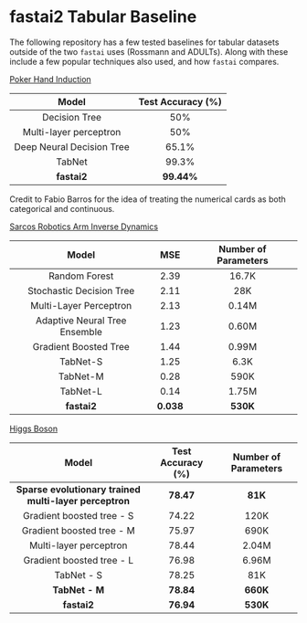 # fastai2 Tabular Baseline

The following repository has a few tested baselines for tabular datasets outside of the two `fastai` uses (Rossmann and ADULTs).
Along with these include a few popular techniques also used, and how `fastai` compares.


[Poker Hand Induction](https://www.kaggle.com/c/poker-rule-induction)

| Model | Test Accuracy (%) |
|:-------------------------:|:-----------------:|
| Decision Tree | 50% |
| Multi-layer perceptron | 50% |
| Deep Neural Decision Tree | 65.1% |
| TabNet | 99.3% |
| **fastai2** | **99.44%** |

Credit to Fabio Barros for the idea of treating the numerical cards as both categorical and continuous.

[Sarcos Robotics Arm Inverse Dynamics](http://www.gaussianprocess.org/gpml/data/)

| Model | MSE | Number of Parameters |
|:-----------------------------:|:-----:|:--------------------:|
| Random Forest | 2.39 | 16.7K |
| Stochastic Decision Tree | 2.11 | 28K |
| Multi-Layer Perceptron | 2.13 | 0.14M |
| Adaptive Neural Tree Ensemble | 1.23 | 0.60M |
| Gradient Boosted Tree | 1.44 | 0.99M |
| TabNet-S | 1.25 | 6.3K |
| TabNet-M | 0.28 | 590K |
| TabNet-L | 0.14 | 1.75M |
| **fastai2** | **0.038** | **530K** |

[Higgs Boson](https://archive.ics.uci.edu/ml/datasets/HIGGS)

| Model | Test Accuracy (%) | Number of Parameters |
|:--------------------------------------------------:|:-----------------:|:--------------------:|
| **Sparse evolutionary trained multi-layer perceptron** | **78.47** | **81K** |
| Gradient boosted tree - S | 74.22 | 120K |
| Gradient boosted tree - M | 75.97 | 690K |
| Multi-layer perceptron | 78.44 | 2.04M |
| Gradient boosted tree - L | 76.98 | 6.96M |
| TabNet - S | 78.25 | 81K |
| **TabNet - M** | **78.84** | **660K** |
| **fastai2** | **76.94** | **530K** |

